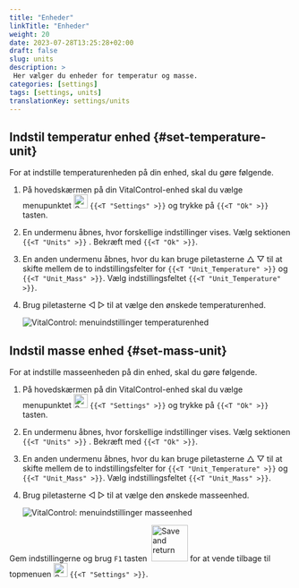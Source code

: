 ```yaml
---
title: "Enheder"
linkTitle: "Enheder"
weight: 20
date: 2023-07-28T13:25:28+02:00
draft: false
slug: units
description: >
 Her vælger du enheder for temperatur og masse.
categories: [settings]
tags: [settings, units]
translationKey: settings/units
---
```

## Indstil temperatur enhed {#set-temperature-unit}

For at indstille temperaturenheden på din enhed, skal du gøre følgende.

1. På hovedskærmen på din VitalControl-enhed skal du vælge menupunktet <img src="/icons/gear.svg" width="25" align="bottom" alt="Settings" /> `{{<T "Settings" >}}` og trykke på `{{<T "Ok" >}}` tasten.

2. En undermenu åbnes, hvor forskellige indstillinger vises. Vælg sektionen `{{<T "Units" >}}` . Bekræft med `{{<T "Ok" >}}`.

3. En anden undermenu åbnes, hvor du kan bruge piletasterne △ ▽ til at skifte mellem de to indstillingsfelter for `{{<T "Unit_Temperature" >}}` og `{{<T "Unit_Mass" >}}`. Vælg indstillingsfeltet `{{<T "Unit_Temperature" >}}`.

4. Brug piletasterne ◁ ▷ til at vælge den ønskede temperaturenhed.

    ![VitalControl: menuindstillinger temperaturenhed](../images/temperature.png "Temperaturenhed")

## Indstil masse enhed {#set-mass-unit}

For at indstille masseenheden på din enhed, skal du gøre følgende.

1. På hovedskærmen på din VitalControl-enhed skal du vælge menupunktet <img src="/icons/gear.svg" width="25" align="bottom" alt="Settings" /> `{{<T "Settings" >}}` og trykke på `{{<T "Ok" >}}` tasten.

2. En undermenu åbnes, hvor forskellige indstillinger vises. Vælg sektionen `{{<T "Units" >}}` . Bekræft med `{{<T "Ok" >}}`.

3. En anden undermenu åbnes, hvor du kan bruge piletasterne △ ▽ til at skifte mellem de to indstillingsfelter for `{{<T "Unit_Temperature" >}}` og `{{<T "Unit_Mass" >}}`. Vælg indstillingsfeltet `{{<T "Unit_Mass" >}}`.

4. Brug piletasterne ◁ ▷ til at vælge den ønskede masseenhed.

    ![VitalControl: menuindstillinger masseenhed](../images/mass.png "Masseenhed")

Gem indstillingerne og brug `F1` tasten &nbsp;<img src="/icons/footer/save_exit.svg" width="65" align="bottom" alt="Save and return" /> for at vende tilbage til topmenuen <img src="/icons/gear.svg" width="25" align="bottom" alt="Settings" /> `{{<T "Settings" >}}`.


